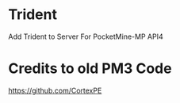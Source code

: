 # Trident
Add Trident to Server
For PocketMine-MP API4

# Credits to old PM3 Code
https://github.com/CortexPE
